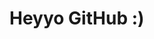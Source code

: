 # Heyyo GitHub :)
<!-- # 💫 About Me:
Hey everyone! I'm Just5MoreMinutes!<br>I'm a 17-year-old developer, writer, and wanna-be musician from Austria!<br><br>🔭 *I’m currently working on*: simplicitas (python library for CLI)<br>👯 *I’m looking to collaborate on*: Everything but blockchain, please stay away from me with that shi-<br>🌱 *I’m currently learning*: Compilers/Interpreters, Assembly<br>💬 *Ask me about*: Anything! I'm happy to connect :)<br>⚡ *Fun fact*: I love loud music, and drink an ungodly amount of coffee


## 🌐 Socials:
[![Discord](https://img.shields.io/badge/Discord-%237289DA.svg?logo=discord&logoColor=white)](https://discordapp.com/users/501376439506173962) 

# 💻 Tech Stack:
![Python](https://img.shields.io/badge/python-3670A0?style=for-the-badge&logo=python&logoColor=ffdd54) ![C](https://img.shields.io/badge/c-%2300599C.svg?style=for-the-badge&logo=c&logoColor=white) ![Go](https://img.shields.io/badge/go-%2300ADD8.svg?style=for-the-badge&logo=go&logoColor=white) ![JavaScript](https://img.shields.io/badge/javascript-%23323330.svg?style=for-the-badge&logo=javascript&logoColor=%23F7DF1E) ![Java](https://img.shields.io/badge/java-%23ED8B00.svg?style=for-the-badge&logo=java&logoColor=white)

![HTML5](https://img.shields.io/badge/html5-%23E34F26.svg?style=for-the-badge&logo=html5&logoColor=white) ![CSS3](https://img.shields.io/badge/css3-%231572B6.svg?style=for-the-badge&logo=css3&logoColor=white) ![JavaScript](https://img.shields.io/badge/javascript-%23323330.svg?style=for-the-badge&logo=javascript&logoColor=%23F7DF1E) ![MySQL](https://img.shields.io/badge/mysql-%2300f.svg?style=for-the-badge&logo=mysql&logoColor=white) ![jQuery](https://img.shields.io/badge/jquery-%230769AD.svg?style=for-the-badge&logo=jquery&logoColor=white)

![Pandas](https://img.shields.io/badge/pandas-%23150458.svg?style=for-the-badge&logo=pandas&logoColor=white) ![PyTorch](https://img.shields.io/badge/PyTorch-%23EE4C2C.svg?style=for-the-badge&logo=PyTorch&logoColor=white) ![Django](https://img.shields.io/badge/django-%23092E20.svg?style=for-the-badge&logo=django&logoColor=white)

![Markdown](https://img.shields.io/badge/markdown-%23000000.svg?style=for-the-badge&logo=markdown&logoColor=white)

![Adobe Photoshop](https://img.shields.io/badge/adobephotoshop-%2331A8FF.svg?style=for-the-badge&logo=adobephotoshop&logoColor=white) ![Blender](https://img.shields.io/badge/blender-%23F5792A.svg?style=for-the-badge&logo=blender&logoColor=white) ![Gimp Gnu Image Manipulation Program](https://img.shields.io/badge/Gimp-657D8B?style=for-the-badge&logo=gimp&logoColor=FFFFFF) ![Aseprite](https://img.shields.io/badge/Aseprite-FFFFFF?style=for-the-badge&logo=Aseprite&logoColor=#7D929E) 

![Raspberry Pi](https://img.shields.io/badge/-RaspberryPi-C51A4A?style=for-the-badge&logo=Raspberry-Pi)
# 📊 GitHub Stats:
![](https://github-readme-stats.vercel.app/api?username=Just5MoreMinutes&theme=nord&hide_border=false&include_all_commits=true&count_private=true)<br/>
![](https://github-readme-streak-stats.herokuapp.com/?user=Just5MoreMinutes&theme=nord&hide_border=false)<br/>
![](https://github-readme-stats.vercel.app/api/top-langs/?username=Just5MoreMinutes&theme=nord&hide_border=false&include_all_commits=true&count_private=true&layout=compact)

---
[![](https://visitcount.itsvg.in/api?id=Just5MoreMinutes&icon=7&color=0)](https://visitcount.itsvg.in) -->
